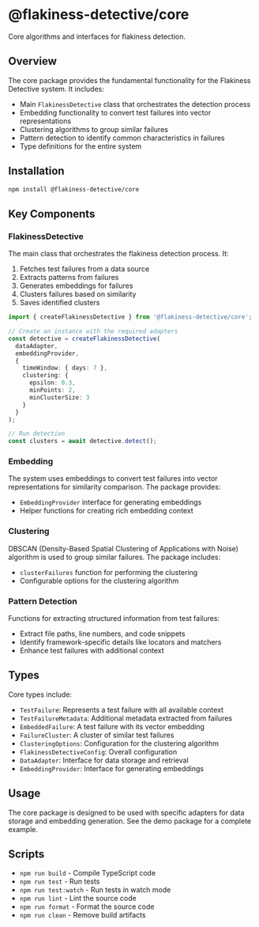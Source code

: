 # @flakiness-detective/core

Core algorithms and interfaces for flakiness detection.

## Overview

The core package provides the fundamental functionality for the Flakiness Detective system. It includes:

- Main `FlakinessDetective` class that orchestrates the detection process
- Embedding functionality to convert test failures into vector representations
- Clustering algorithms to group similar failures
- Pattern detection to identify common characteristics in failures
- Type definitions for the entire system

## Installation

```bash
npm install @flakiness-detective/core
```

## Key Components

### FlakinessDetective

The main class that orchestrates the flakiness detection process. It:

1. Fetches test failures from a data source
2. Extracts patterns from failures
3. Generates embeddings for failures
4. Clusters failures based on similarity
5. Saves identified clusters

```typescript
import { createFlakinessDetective } from '@flakiness-detective/core';

// Create an instance with the required adapters
const detective = createFlakinessDetective(
  dataAdapter,
  embeddingProvider,
  {
    timeWindow: { days: 7 },
    clustering: {
      epsilon: 0.3,
      minPoints: 2,
      minClusterSize: 3
    }
  }
);

// Run detection
const clusters = await detective.detect();
```

### Embedding

The system uses embeddings to convert test failures into vector representations for similarity comparison. The package provides:

- `EmbeddingProvider` interface for generating embeddings
- Helper functions for creating rich embedding context

### Clustering

DBSCAN (Density-Based Spatial Clustering of Applications with Noise) algorithm is used to group similar failures. The package includes:

- `clusterFailures` function for performing the clustering
- Configurable options for the clustering algorithm

### Pattern Detection

Functions for extracting structured information from test failures:

- Extract file paths, line numbers, and code snippets
- Identify framework-specific details like locators and matchers
- Enhance test failures with additional context

## Types

Core types include:

- `TestFailure`: Represents a test failure with all available context
- `TestFailureMetadata`: Additional metadata extracted from failures
- `EmbeddedFailure`: A test failure with its vector embedding
- `FailureCluster`: A cluster of similar test failures
- `ClusteringOptions`: Configuration for the clustering algorithm
- `FlakinessDetectiveConfig`: Overall configuration
- `DataAdapter`: Interface for data storage and retrieval
- `EmbeddingProvider`: Interface for generating embeddings

## Usage

The core package is designed to be used with specific adapters for data storage and embedding generation. See the demo package for a complete example.

## Scripts

- `npm run build` - Compile TypeScript code
- `npm run test` - Run tests
- `npm run test:watch` - Run tests in watch mode
- `npm run lint` - Lint the source code
- `npm run format` - Format the source code
- `npm run clean` - Remove build artifacts